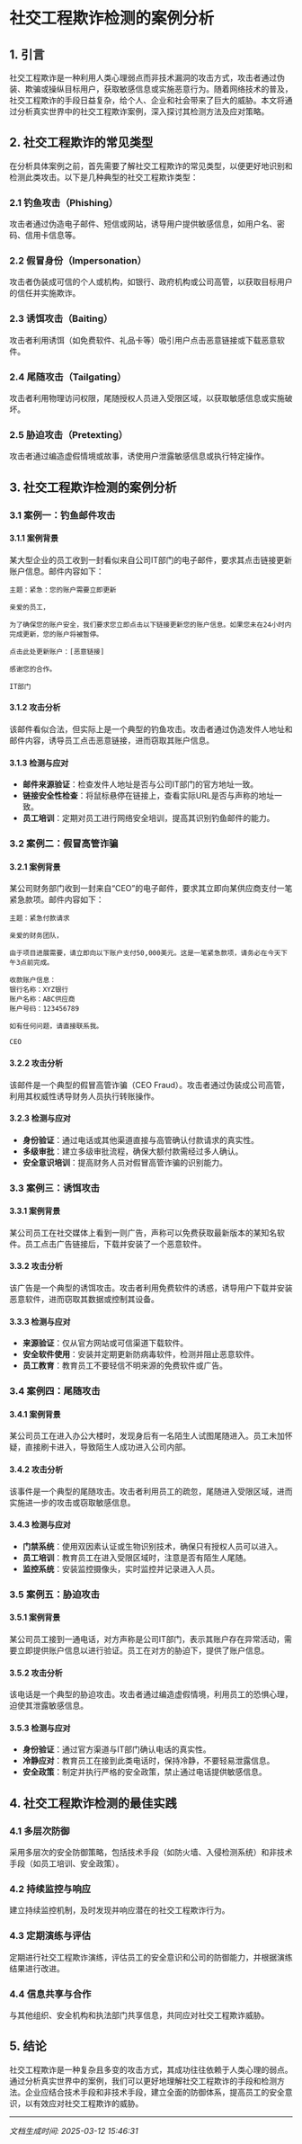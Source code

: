 # 社交工程欺诈检测的案例分析

## 1. 引言

社交工程欺诈是一种利用人类心理弱点而非技术漏洞的攻击方式，攻击者通过伪装、欺骗或操纵目标用户，获取敏感信息或实施恶意行为。随着网络技术的普及，社交工程欺诈的手段日益复杂，给个人、企业和社会带来了巨大的威胁。本文将通过分析真实世界中的社交工程欺诈案例，深入探讨其检测方法及应对策略。

## 2. 社交工程欺诈的常见类型

在分析具体案例之前，首先需要了解社交工程欺诈的常见类型，以便更好地识别和检测此类攻击。以下是几种典型的社交工程欺诈类型：

### 2.1 钓鱼攻击（Phishing）
攻击者通过伪造电子邮件、短信或网站，诱导用户提供敏感信息，如用户名、密码、信用卡信息等。

### 2.2 假冒身份（Impersonation）
攻击者伪装成可信的个人或机构，如银行、政府机构或公司高管，以获取目标用户的信任并实施欺诈。

### 2.3 诱饵攻击（Baiting）
攻击者利用诱饵（如免费软件、礼品卡等）吸引用户点击恶意链接或下载恶意软件。

### 2.4 尾随攻击（Tailgating）
攻击者利用物理访问权限，尾随授权人员进入受限区域，以获取敏感信息或实施破坏。

### 2.5 胁迫攻击（Pretexting）
攻击者通过编造虚假情境或故事，诱使用户泄露敏感信息或执行特定操作。

## 3. 社交工程欺诈检测的案例分析

### 3.1 案例一：钓鱼邮件攻击

#### 3.1.1 案例背景
某大型企业的员工收到一封看似来自公司IT部门的电子邮件，要求其点击链接更新账户信息。邮件内容如下：

```
主题：紧急：您的账户需要立即更新

亲爱的员工，

为了确保您的账户安全，我们要求您立即点击以下链接更新您的账户信息。如果您未在24小时内完成更新，您的账户将被暂停。

点击此处更新账户：[恶意链接]

感谢您的合作。

IT部门
```

#### 3.1.2 攻击分析
该邮件看似合法，但实际上是一个典型的钓鱼攻击。攻击者通过伪造发件人地址和邮件内容，诱导员工点击恶意链接，进而窃取其账户信息。

#### 3.1.3 检测与应对
- **邮件来源验证**：检查发件人地址是否与公司IT部门的官方地址一致。
- **链接安全性检查**：将鼠标悬停在链接上，查看实际URL是否与声称的地址一致。
- **员工培训**：定期对员工进行网络安全培训，提高其识别钓鱼邮件的能力。

### 3.2 案例二：假冒高管诈骗

#### 3.2.1 案例背景
某公司财务部门收到一封来自“CEO”的电子邮件，要求其立即向某供应商支付一笔紧急款项。邮件内容如下：

```
主题：紧急付款请求

亲爱的财务团队，

由于项目进展需要，请立即向以下账户支付50,000美元。这是一笔紧急款项，请务必在今天下午3点前完成。

收款账户信息：
银行名称：XYZ银行
账户名称：ABC供应商
账户号码：123456789

如有任何问题，请直接联系我。

CEO
```

#### 3.2.2 攻击分析
该邮件是一个典型的假冒高管诈骗（CEO Fraud）。攻击者通过伪装成公司高管，利用其权威性诱导财务人员执行转账操作。

#### 3.2.3 检测与应对
- **身份验证**：通过电话或其他渠道直接与高管确认付款请求的真实性。
- **多级审批**：建立多级审批流程，确保大额付款需经过多人确认。
- **安全意识培训**：提高财务人员对假冒高管诈骗的识别能力。

### 3.3 案例三：诱饵攻击

#### 3.3.1 案例背景
某公司员工在社交媒体上看到一则广告，声称可以免费获取最新版本的某知名软件。员工点击广告链接后，下载并安装了一个恶意软件。

#### 3.3.2 攻击分析
该广告是一个典型的诱饵攻击。攻击者利用免费软件的诱惑，诱导用户下载并安装恶意软件，进而窃取其数据或控制其设备。

#### 3.3.3 检测与应对
- **来源验证**：仅从官方网站或可信渠道下载软件。
- **安全软件使用**：安装并定期更新防病毒软件，检测并阻止恶意软件。
- **员工教育**：教育员工不要轻信不明来源的免费软件或广告。

### 3.4 案例四：尾随攻击

#### 3.4.1 案例背景
某公司员工在进入办公大楼时，发现身后有一名陌生人试图尾随进入。员工未加怀疑，直接刷卡进入，导致陌生人成功进入公司内部。

#### 3.4.2 攻击分析
该事件是一个典型的尾随攻击。攻击者利用员工的疏忽，尾随进入受限区域，进而实施进一步的攻击或窃取敏感信息。

#### 3.4.3 检测与应对
- **门禁系统**：使用双因素认证或生物识别技术，确保只有授权人员可以进入。
- **员工培训**：教育员工在进入受限区域时，注意是否有陌生人尾随。
- **监控系统**：安装监控摄像头，实时监控并记录进入人员。

### 3.5 案例五：胁迫攻击

#### 3.5.1 案例背景
某公司员工接到一通电话，对方声称是公司IT部门，表示其账户存在异常活动，需要立即提供账户信息以进行验证。员工在对方的胁迫下，提供了账户信息。

#### 3.5.2 攻击分析
该电话是一个典型的胁迫攻击。攻击者通过编造虚假情境，利用员工的恐惧心理，迫使其泄露敏感信息。

#### 3.5.3 检测与应对
- **身份验证**：通过官方渠道与IT部门确认电话的真实性。
- **冷静应对**：教育员工在接到此类电话时，保持冷静，不要轻易泄露信息。
- **安全政策**：制定并执行严格的安全政策，禁止通过电话提供敏感信息。

## 4. 社交工程欺诈检测的最佳实践

### 4.1 多层次防御
采用多层次的安全防御策略，包括技术手段（如防火墙、入侵检测系统）和非技术手段（如员工培训、安全政策）。

### 4.2 持续监控与响应
建立持续监控机制，及时发现并响应潜在的社交工程欺诈行为。

### 4.3 定期演练与评估
定期进行社交工程欺诈演练，评估员工的安全意识和公司的防御能力，并根据演练结果进行改进。

### 4.4 信息共享与合作
与其他组织、安全机构和执法部门共享信息，共同应对社交工程欺诈威胁。

## 5. 结论

社交工程欺诈是一种复杂且多变的攻击方式，其成功往往依赖于人类心理的弱点。通过分析真实世界中的案例，我们可以更好地理解社交工程欺诈的手段和检测方法。企业应结合技术手段和非技术手段，建立全面的防御体系，提高员工的安全意识，以有效应对社交工程欺诈的威胁。

---

*文档生成时间: 2025-03-12 15:46:31*
